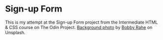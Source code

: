 # Sign-up Form

This is my attempt at the Sign-up Form project from the Intermediate HTML & CSS course on The Odin Project.
[Background photo](https://unsplash.com/photos/hJbRHIzTvto) by [Bobby Rahe](https://unsplash.com/photos/hJbRHIzTvto?utm_source=unsplash&utm_medium=referral&utm_content=creditShareLink) on Unsplash.
